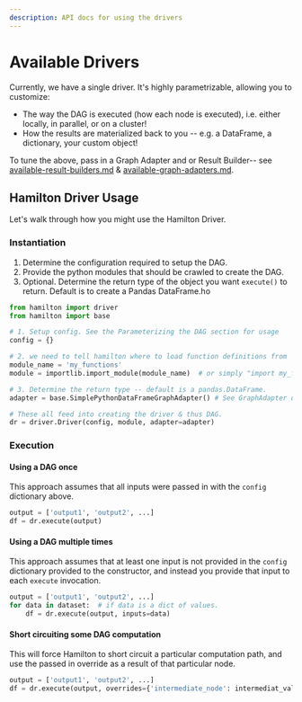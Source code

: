 ```yaml
---
description: API docs for using the drivers
---
```


# Available Drivers

Currently, we have a single driver. It's highly parametrizable, allowing you to customize:

* The way the DAG is executed (how each node is executed), i.e. either locally, in parallel, or on a cluster!
* How the results are materialized back to you -- e.g. a DataFrame, a dictionary, your custom object!

To tune the above, pass in a Graph Adapter and or Result Builder-- see [available-result-builders.md](available-result-builders.md "mention") & [available-graph-adapters.md](available-graph-adapters.md "mention").

## Hamilton Driver Usage

Let's walk through how you might use the Hamilton Driver.

### Instantiation

1. Determine the configuration required to setup the DAG.
2. Provide the python modules that should be crawled to create the DAG.
3. Optional. Determine the return type of the object you want `execute()` to return. Default is to create a Pandas DataFrame.ho

```python
from hamilton import driver
from hamilton import base

# 1. Setup config. See the Parameterizing the DAG section for usage
config = {} 

# 2. we need to tell hamilton where to load function definitions from
module_name = 'my_functions'
module = importlib.import_module(module_name)  # or simply "import my_functions"

# 3. Determine the return type -- default is a pandas.DataFrame.
adapter = base.SimplePythonDataFrameGraphAdapter() # See GraphAdapter docs for more details.

# These all feed into creating the driver & thus DAG.
dr = driver.Driver(config, module, adapter=adapter)
```

### Execution

#### Using a DAG once

This approach assumes that all inputs were passed in with the `config` dictionary above.

```python
output = ['output1', 'output2', ...]
df = dr.execute(output)
```

#### Using a DAG multiple times

This approach assumes that at least one input is not provided in the `config` dictionary provided to the constructor, and instead you provide that input to each `execute` invocation.

```python
output = ['output1', 'output2', ...]
for data in dataset:  # if data is a dict of values.
    df = dr.execute(output, inputs=data)
```

#### Short circuiting some DAG computation

This will force Hamilton to short circuit a particular computation path, and use the passed in override as a result of that particular node.

```python
output = ['output1', 'output2', ...]
df = dr.execute(output, overrides={'intermediate_node': intermediat_value})
```

##
